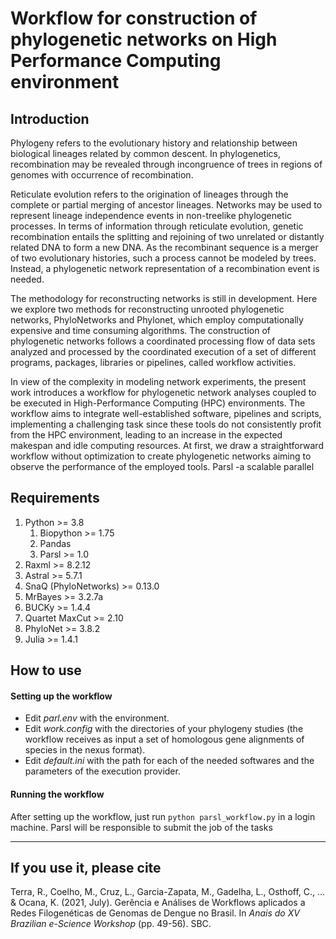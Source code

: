 # Workflow for construction of phylogenetic networks on High Performance Computing environment

## Introduction

Phylogeny refers to the evolutionary history and relationship between biological lineages related by common descent. In phylogenetics, recombination may be revealed through incongruence of trees in regions of genomes with occurrence of recombination. 

Reticulate evolution refers to the origination of lineages through the complete or partial merging of ancestor lineages. Networks may be used to represent lineage independence events in non-treelike phylogenetic processes. In terms of information through reticulate evolution, genetic recombination entails the splitting and rejoining of two unrelated or distantly related DNA to form a new DNA. As the recombinant sequence is a merger of two evolutionary histories, such a process cannot be modeled by trees. Instead, a phylogenetic network representation of a recombination event is needed. 

The methodology for reconstructing networks is still in development. Here we explore two methods for reconstructing unrooted phylogenetic networks, PhyloNetworks and Phylonet, which employ computationally expensive and time consuming algorithms. The construction of phylogenetic networks follows a coordinated processing flow of data sets analyzed and processed by the coordinated execution of a set of different programs, packages, libraries or pipelines, called workflow activities. 

In view of the complexity in modeling network experiments, the present work introduces a workflow for phylogenetic network analyses coupled to be executed in High-Performance Computing (HPC) environments. The workflow aims to integrate well-established software, pipelines and scripts, implementing a challenging task since these tools do not consistently profit from the HPC environment, leading to an increase in the expected makespan and idle computing resources. At first, we draw a straightforward workflow without optimization to create phylogenetic networks aiming to observe the performance of the employed tools. Parsl -a scalable parallel

## Requirements

1. Python >= 3.8
   1. Biopython >= 1.75
   2. Pandas
   3. Parsl >= 1.0
3. Raxml >= 8.2.12
4. Astral  >= 5.7.1
5. SnaQ (PhyloNetworks) >= 0.13.0
6. MrBayes >= 3.2.7a
7. BUCKy >=  1.4.4
8. Quartet MaxCut >= 2.10
9. PhyloNet >= 3.8.2
10. Julia >= 1.4.1

## How to use

#### Setting up the workflow

* Edit *parl.env* with the environment.
* Edit *work.config* with the directories of your phylogeny studies (the workflow receives as input a set of homologous gene alignments of species in the nexus format).
* Edit *default.ini* with the path for each of the needed softwares and the parameters of the execution provider.

#### Running the workflow

After setting up the workflow, just run ``python parsl_workflow.py`` in a login machine. Parsl will be responsible to submit the job of the tasks

---
## If you use it, please cite

Terra, R., Coelho, M., Cruz, L., Garcia-Zapata, M., Gadelha, L., Osthoff, C., ... & Ocana, K. (2021, July). Gerência e Análises de Workflows aplicados a Redes Filogenéticas de Genomas de Dengue no Brasil. In *Anais do XV Brazilian e-Science Workshop* (pp. 49-56). SBC.